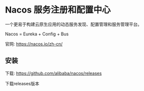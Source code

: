 # Nacos 服务注册和配置中心

一个更易于构建云原生应用的动态服务发现、配置管理和服务管理平台。

Nacos = Eureka + Config + Bus

官网: https://nacos.io/zh-cn/

## 安装

下载: https://github.com/alibaba/nacos/releases

下载releases版本

